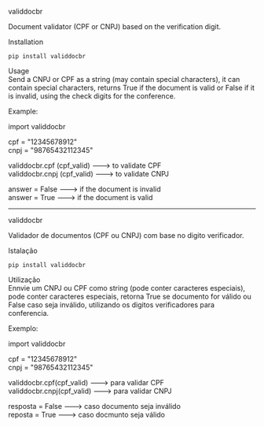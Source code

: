 validdocbr   
    
Document validator (CPF or CNPJ) based on the verification digit.     
   
Installation   
   
    pip install validdocbr   
   
Usage      
Send a CNPJ or CPF as a string (may contain special characters), it can contain special characters, returns True if the document is valid or False if it is invalid, using the check digits for the conference.     
    
Example:     
     
import validdocbr    
     
cpf = "12345678912"    
cnpj = "98765432112345"    
      
validdocbr.cpf (cpf_valid) ---> to validate CPF      
validdocbr.cnpj (cpf_valid) ---> to validate CNPJ     
        
answer = False ---> if the document is invalid      
answer = True ---> if the document is valid      
    
    
--------------------------------------------------------------------------------------------------------------------------------------------
   
   
validdocbr   
   
Validador de documentos (CPF ou CNPJ) com base no digito verificador.   
   
Istalação   
   
    pip install validdocbr
   
Utilização   
Ennvie um CNPJ ou CPF como string (pode conter caracteres especiais), pode conter caracteres especiais, retorna True se documento for válido ou False caso seja inválido, utilizando os digitos verificadores para conferencia.       

Exemplo:      

import validdocbr      
 
cpf = "12345678912"      
cnpj = "98765432112345"     
    
validdocbr.cpf(cpf_valid) ---> para validar CPF      
validdocbr.cnpj(cpf_valid) ---> para validar CNPJ      

resposta = False ---> caso documento seja inválido      
reposta = True ---> caso docmunto seja válido     

